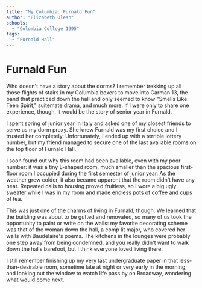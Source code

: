 ```yaml
---
title: "My Columbia: Furnald Fun"
author: "Elizabeth Olesh"
schools:
  - "Columbia College 1995"
tags:
  - "Furnald Hall"
---
```


# Furnald Fun

Who doesn't have a story about the dorms?  I remember trekking up all those flights of stairs in my Columbia boxers to move into Carman 13, the band that practiced down the hall and only seemed to know "Smells Like Teen Spirit," suitemate drama, and much more.  If I were only to share one experience, though, it would be the story of senior year in Furnald.

I spent spring of junior year in Italy and asked one of my closest friends to serve as my dorm proxy.  She knew Furnald was my first choice and I trusted her completely.  Unfortunately, I ended up with a terrible lottery number, but my friend managed to secure one of the last available rooms on the top floor of Furnald Hall.

I soon found out why this room had been available, even with my poor number: it was a tiny L-shaped room, much smaller than the spacious first-floor room I occupied during the first semester of junior year.  As the weather grew colder, it also became apparent that the room didn't have any heat.  Repeated calls to housing proved fruitless, so I wore a big ugly sweater while I was in my room and made endless pots of coffee and cups of tea.

This was just one of the charms of living in Furnald, though.  We learned that the building was about to be gutted and renovated, so many of us took the opportunity to paint or write on the walls: my favorite decorating scheme was that of the woman down the hall, a comp lit major, who covered her walls with Baudelaire's poems.  The kitchens in the lounges were probably one step away from being condemned, and you really didn't want to walk down the halls barefoot, but I think everyone loved living there.

I still remember finishing up my very last undergraduate paper in that less-than-desirable room, sometime late at night or very early in the morning, and looking out the window to watch life pass by on Broadway, wondering what would come next.

